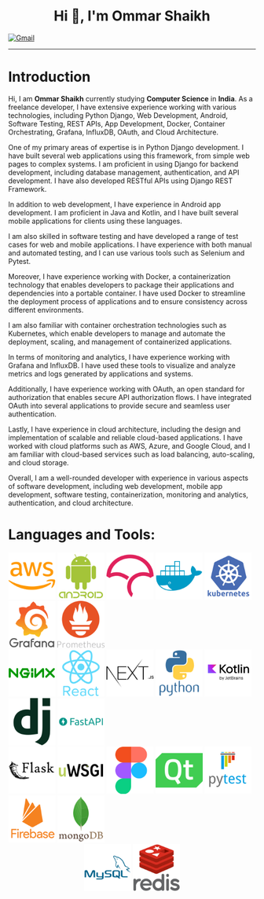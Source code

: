 <h1 align="center"> Hi 👋, I'm Ommar Shaikh </h1>

[![Gmail](https://img.shields.io/badge/Gmail-D14836?style=for-the-badge&logo=gmail&logoColor=white)](mailto:ommarshaikh20@gmail.com)
<hr>

<h1 align="left">Introduction</h1>

Hi, I am **Ommar Shaikh** currently studying **Computer Science** in **India**. As a freelance developer, I have extensive experience working with various technologies, including Python Django, Web Development, Android, Software Testing, REST APIs, App Development, Docker, Container Orchestrating, Grafana, InfluxDB, OAuth, and Cloud Architecture.

One of my primary areas of expertise is in Python Django development. I have built several web applications using this framework, from simple web pages to complex systems. I am proficient in using Django for backend development, including database management, authentication, and API development. I have also developed RESTful APIs using Django REST Framework.

In addition to web development, I have experience in Android app development. I am proficient in Java and Kotlin, and I have built several mobile applications for clients using these languages.

I am also skilled in software testing and have developed a range of test cases for web and mobile applications. I have experience with both manual and automated testing, and I can use various tools such as Selenium and Pytest.

Moreover, I have experience working with Docker, a containerization technology that enables developers to package their applications and dependencies into a portable container. I have used Docker to streamline the deployment process of applications and to ensure consistency across different environments.

I am also familiar with container orchestration technologies such as Kubernetes, which enable developers to manage and automate the deployment, scaling, and management of containerized applications.

In terms of monitoring and analytics, I have experience working with Grafana and InfluxDB. I have used these tools to visualize and analyze metrics and logs generated by applications and systems.

Additionally, I have experience working with OAuth, an open standard for authorization that enables secure API authorization flows. I have integrated OAuth into several applications to provide secure and seamless user authentication.

Lastly, I have experience in cloud architecture, including the design and implementation of scalable and reliable cloud-based applications. I have worked with cloud platforms such as AWS, Azure, and Google Cloud, and I am familiar with cloud-based services such as load balancing, auto-scaling, and cloud storage.

Overall, I am a well-rounded developer with experience in various aspects of software development, including web development, mobile app development, software testing, containerization, monitoring and analytics, authentication, and cloud architecture.



<h1 align="left">Languages and Tools:</h1>
<div style="align: center; display: flex; flex-direction: column; align-content: center; align-items: center;">
    <div style="align-self: center">
        <a> <img src="https://github.com/devicons/devicon/blob/master/icons/amazonwebservices/amazonwebservices-plain-wordmark.svg" width="96" height="96"> </a>
        <a> <img src="https://github.com/devicons/devicon/blob/master/icons/android/android-plain-wordmark.svg" width="96" height="96"> </a>
        <a> <img src="https://github.com/devicons/devicon/blob/master/icons/codecov/codecov-plain.svg" width="96" height="96"> </a>
        <a> <img src="https://github.com/devicons/devicon/blob/master/icons/docker/docker-plain.svg" width="96" height="96"> </a>
        <a> <img src="https://github.com/devicons/devicon/blob/master/icons/kubernetes/kubernetes-plain-wordmark.svg" width="96" height="96"> </a>
        <a> <img src="https://github.com/devicons/devicon/blob/master/icons/grafana/grafana-original-wordmark.svg" width="96" height="96"> </a>
        <a> <img src="https://github.com/devicons/devicon/blob/master/icons/prometheus/prometheus-original-wordmark.svg" width="96" height="96"> </a>
    </div>
    <div style="align-self: center">
        <a> <img src="https://github.com/devicons/devicon/blob/master/icons/nginx/nginx-original.svg" width="96" height="96"> </a>
        <a> <img src="https://github.com/devicons/devicon/blob/master/icons/react/react-original-wordmark.svg" width="96" height="96"> </a>
        <a> <img src="https://github.com/devicons/devicon/blob/master/icons/nextjs/nextjs-original-wordmark.svg" width="96" height="96"> </a>
        <a> <img src="https://github.com/devicons/devicon/blob/master/icons/python/python-original-wordmark.svg" width="96" height="96"> </a>
        <a> <img src="https://github.com/devicons/devicon/blob/master/icons/kotlin/kotlin-original-wordmark.svg" width="96" height="96"> </a>
        <a> <img src="https://github.com/devicons/devicon/blob/master/icons/django/django-plain.svg" width="96" height="96"> </a>
        <a> <img src="https://github.com/devicons/devicon/blob/master/icons/fastapi/fastapi-plain-wordmark.svg" width="96" height="96"> </a>
    </div>
    <div style="align-self: center">
        <a> <img src="https://github.com/devicons/devicon/blob/master/icons/flask/flask-original-wordmark.svg" width="96" height="96"> </a>
        <a> <img src="https://github.com/devicons/devicon/blob/master/icons/uwsgi/uwsgi-original.svg" width="96" height="96"> </a>
        <a> <img src="https://github.com/devicons/devicon/blob/master/icons/figma/figma-original.svg" width="96" height="96"> </a>
        <a> <img src="https://github.com/devicons/devicon/blob/master/icons/qt/qt-original.svg" width="96" height="96"> </a>
        <a> <img src="https://github.com/devicons/devicon/blob/master/icons/pytest/pytest-original-wordmark.svg" width="96" height="96"> </a>
        <a> <img src="https://github.com/devicons/devicon/blob/master/icons/firebase/firebase-plain-wordmark.svg" width="96" height="96"> </a>
        <a> <img src="https://github.com/devicons/devicon/blob/master/icons/mongodb/mongodb-original-wordmark.svg" width="96" height="96"> </a>
    </div>
    <div style="align-self: center">
        <a> <img src="https://github.com/devicons/devicon/blob/master/icons/mysql/mysql-plain-wordmark.svg" width="96" height="96"> </a>
        <a> <img src="https://github.com/devicons/devicon/blob/master/icons/redis/redis-original-wordmark.svg" width="96" height="96"> </a>
    </div>
</div>
